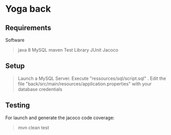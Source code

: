 # Yoga back
## Requirements
Software 
> java 8
> MySQL
> maven
Test Library
> JUnit
> Jacoco

## Setup
> Launch a MySQL Server.
> Execute "ressources/sql/script.sql" .
> Edit the file "back/src/main/resources/application.properties" with your database credentials


## Testing
For launch and generate the jacoco code coverage:
> mvn clean test
